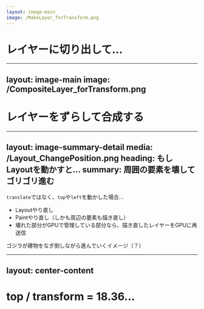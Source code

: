 ```yaml
---
layout: image-main
image: /MakeLayer_forTransform.png
---
```


# レイヤーに切り出して…

<!--
例えば、transformをアニメーションさせた場合、一時的に合成レイヤーが生成されます。

まず、translateさせたい要素だけを別のレイヤーに書き出し、それをGPUに送信します。
-->

---
layout: image-main
image: /CompositeLayer_forTransform.png
---

# レイヤーをずらして合成する

<!--
レイヤーにはtranslateさせる要素しか描画されておらず、そのほかの部分は透明です。

なので、レイヤーごとちょっとずらして重ね合わせるだけで移動したように見せることができます。

透明フィルムを上から貼り付けるようなイメージです。
-->

---
layout: image-summary-detail
media: /Layout_ChangePosition.png
heading: もしLayoutを動かすと…
summary: 周囲の要素を壊してゴリゴリ進む
---

`translate`ではなく、`top`や`left`を動かした場合…

- Layoutやり直し
- Paintやり直し（しかも周辺の要素も描き直し）
- 壊れた部分がGPUで管理している部分なら、描き直したレイヤーをGPUに再送信

ゴジラが建物をなぎ倒しながら進んでいくイメージ（？）

<!--
仮に、transformではなく、topやleftをtransitionさせると、Layout自体が壊れてしまいます。

とはいえ、画面全体のレイアウトをやり直すわけではなく、ブラウザは影響範囲をチェックし、再計算は壊れた箇所だけにとどめようとしますが、それでもペイント処理は広範囲に及びます。
-->

---
layout: center-content
---

# top / transform = 18.36...

<CompareAnimation :data="[
  { condition: 'top', layout: 1327, paint: 2753, composite: 1080 }, 
  { condition: 'transform', layout: 0, paint: 107, composite: 174 }
]" />

<!--
数値で比較すると、こんな感じです。

transformをアニメーションさせた場合は、別レイヤーに書き出すときにしかペイント処理が発生しないので、再レンダリングがかなり短い時間で済むことがわかります。
-->